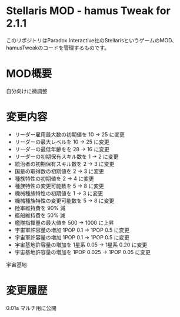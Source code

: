 ﻿# Stellaris MOD - hamus Tweak for 2.1.1
このリポジトリはParadox Interactive社のStellarisというゲームのMOD、hamusTweakのコードを管理するものです。 

#  MOD概要
自分向けに微調整

# 変更内容
* リーダー雇用最大数の初期値を 10 -> 25 に変更
* リーダーの最大レベルを 10 -> 25 に変更
* リーダーの最低年齢をを 28 -> 16 に変更
* リーダーの初期保有スキル数を 1 -> 2 に変更
* 統治者の初期保有スキル数を 2 -> 3 に変更
* 国是の取得数の初期値を 2 -> 3 に変更
* 種族特性の初期値を 2 -> 4 に変更
* 種族特性の変更可能数を 5 -> 8 に変更
* 機械種族特性の初期値を 1 -> 3 に変更
* 機械種族特性の変更可能数を 5 -> 8 に変更
* 陸軍維持費を 90% 減
* 艦船維持費を 50% 減
* 艦隊指揮量の最大値を 500 -> 1000 に上昇
* 宇宙軍許容量の増加 1POP 0.1 -> 1POP 0.5 に変更
* 宇宙軍許容量の増加 1POP 0.1 -> 1POP 0.5 に変更
* 宇宙基地許容量の増加を 1星系 0.05 -> 1星系 0.20 に変更
* 宇宙基地許容量の増加を 1POP 0.025 -> 1POP 0.05 に変更

宇宙基地

# 変更履歴
0.01a	マルチ用に公開
